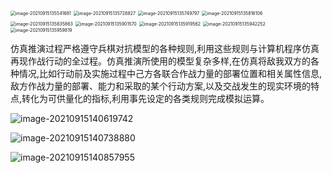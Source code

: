 <img src="https://tva1.sinaimg.cn/large/008i3skNly1guh9s7rniwj60lq0d4jsj02.jpg" alt="image-20210915135541681" style="zoom:50%;" />

<img src="/Users/hao/Library/Application Support/typora-user-images/image-20210915135728827.png" alt="image-20210915135728827" style="zoom:50%;" />

<img src="https://tva1.sinaimg.cn/large/008i3skNly1guh9ufnnxej60ym0eu42h02.jpg" alt="image-20210915135749797" style="zoom:50%;" />

<img src="/Users/hao/Library/Application Support/typora-user-images/image-20210915135816106.png" alt="image-20210915135816106" style="zoom:50%;" />

<img src="/Users/hao/Library/Application Support/typora-user-images/image-20210915135835863.png" alt="image-20210915135835863" style="zoom:50%;" />

<img src="/Users/hao/Library/Application Support/typora-user-images/image-20210915135901570.png" alt="image-20210915135901570" style="zoom:50%;" />

<img src="https://tva1.sinaimg.cn/large/008i3skNly1guh9vzqvpvj60xw0emtc602.jpg" alt="image-20210915135919562" style="zoom:50%;" />

<img src="/Users/hao/Library/Application Support/typora-user-images/image-20210915135942252.png" alt="image-20210915135942252" style="zoom:50%;" />

<img src="/Users/hao/Library/Application Support/typora-user-images/image-20210915135959819.png" alt="image-20210915135959819" style="zoom:50%;" />

仿真推演过程严格遵守兵棋对抗模型的各种规则,利用这些规则与计算机程序仿真再现作战行动的全过程。仿真推演所使用的模型复杂多样,在仿真将敌我双方的各种情况,比如行动前及实施过程中己方各联合作战力量的部署位置和相关属性信息,敌方作战力量的部署、能力和采取的某个行动方案,以及交战发生的现实环境的特点,转化为可供量化的指标,利用事先设定的各类规则完成模拟运算。

![image-20210915140619742](https://tva1.sinaimg.cn/large/008i3skNly1guha39vxidj60rq0f6wfz02.jpg)

![image-20210915140738880](https://tva1.sinaimg.cn/large/008i3skNly1guha4nrv5pj60w60ncwhx02.jpg)

![image-20210915140857955](https://tva1.sinaimg.cn/large/008i3skNly1guha614yh0j60vs0jqad302.jpg)

